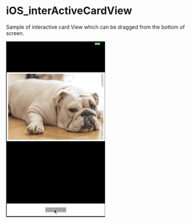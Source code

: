 # iOS_interActiveCardView

Sample of interactive card View which can be dragged from the bottom of screen.

![](interactiveCardView.gif)
